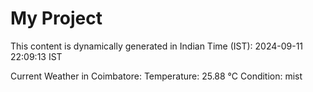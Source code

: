 # My Project

This content is dynamically generated in Indian Time (IST): 2024-09-11 22:09:13 IST


Current Weather in Coimbatore:
Temperature: 25.88 °C
Condition: mist
